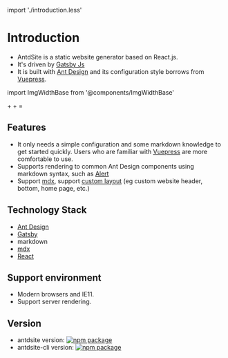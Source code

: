 import './introduction.less'

# Introduction

- AntdSite is a static website generator based on React.js.
- It's driven by [Gatsby Js](https://www.gatsbyjs.org/)
- It is built with [Ant Design](https://ant.design/) and its configuration style borrows from [Vuepress](https://vuepress.vuejs.org/).

import ImgWidthBase from '@components/ImgWidthBase'

<div class="pic-plus">
  <ImgWidthBase url="antd-icon.svg" width={120} />
   <span>+</span>
  <ImgWidthBase url="react-icon.svg" width={120}/>
    <span>+</span> 
  <ImgWidthBase url="gatsby-icon-144x144.png" width={120}/>
   <span>=</span> 
  <ImgWidthBase url="favicon.png" width={120}/>
</div>

## Features

- It only needs a simple configuration and some markdown knowledge to get started quickly. Users who are familiar with [Vuepress](https://vuepress.vuejs.org/) are more comfortable to use.
- Supports rendering to common Ant Design components using markdown syntax, such as [Alert](https://www.yvescoding.com/antdsite/guide/markdown#prompt-box)
- Support [mdx](https://github.com/mdx-js/mdx), support [custom layout](https://www.yvescoding.com/antdsite/guide/theme#custom-layout) (eg custom website header, bottom, home page, etc.)

## Technology Stack

- [Ant Design](https://ant.design/docs/react/introduce)
- [Gatsby](https://www.gatsbyjs.org/)
- markdown
- [mdx](https://github.com/mdx-js/mdx)
- [React](https://reactjs.org/)

## Support environment

- Modern browsers and IE11.
- Support server rendering.

## Version

- antdsite version: [![npm package](https://img.shields.io/npm/v/antdsite.svg?style=flat-square)](https://www.npmjs.org/package/antdsite)
- antdsite-cli version: [![npm package](https://img.shields.io/npm/v/antdsite-cli.svg?style=flat-square)](https://www.npmjs.org/package/antdsite-cli)
